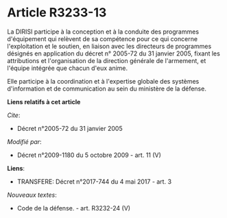 # Article R3233-13

La DIRISI participe à la conception et à la conduite des programmes d'équipement qui relèvent de sa compétence pour ce qui
concerne l'exploitation et le soutien, en liaison avec les directeurs de programmes désignés en application du décret n°
2005-72 du 31 janvier 2005, fixant les attributions et l'organisation de la     direction générale de l'armement, et l'équipe
intégrée que chacun d'eux anime. 

Elle participe à la coordination et à l'expertise globale des systèmes d'information et de communication au sein du ministère
de la défense.

**Liens relatifs à cet article**

_Cite_:

  - Décret n°2005-72 du 31 janvier 2005

_Modifié par_:

  - Décret n°2009-1180 du 5 octobre 2009 - art. 11 (V)

**Liens**:

  - TRANSFERE: Décret n°2017-744 du 4 mai 2017 - art. 3

_Nouveaux textes_:

  - Code de la défense. - art. R3232-24 (V)
